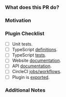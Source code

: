 ### What does this PR do?
<!-- A brief description of the change being made with this pull request. -->

### Motivation
<!-- What inspired you to submit this pull request? -->

### Plugin Checklist
<!-- Please fill this section if this PR is adding or updating a plugin. -->

- [ ] Unit tests.
- [ ] TypeScript [definitions][1].
- [ ] TypeScript [tests][2].
- [ ] Website [documentation][3].
- [ ] API [documentation][4].
- [ ] CircleCI [jobs/workflows][5].
- [ ] Plugin is [exported][6].

[1]: https://github.com/DataDog/dd-trace-js/blob/master/index.d.ts
[2]: https://github.com/DataDog/dd-trace-js/blob/master/docs/test.ts
[3]: https://github.com/DataDog/documentation/blob/master/content/en/tracing/setup/nodejs.md
[4]: https://github.com/DataDog/dd-trace-js/blob/master/docs/API.md
[5]: https://github.com/DataDog/dd-trace-js/blob/master/.circleci/config.yml
[6]: https://github.com/DataDog/dd-trace-js/blob/master/src/plugins/index.js


### Additional Notes
<!-- Anything else we should know when reviewing? -->
